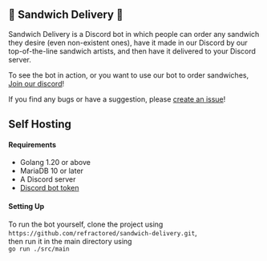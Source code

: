 ## 🥪 Sandwich Delivery 🥪
Sandwich Delivery is a Discord bot in which people can order any sandwich they desire (even non-existent ones), have it made in our Discord by our top-of-the-line sandwich artists, and then have it delivered to your Discord server.

To see the bot in action, or you want to use our bot to order sandwiches, [Join our discord](https://discord.gg/uHVzYBt8jD)!

If you find any bugs or have a suggestion, please [create an issue](../../issues/new)!

## Self Hosting
#### Requirements

* Golang 1.20 or above
* MariaDB 10 or later
* A Discord server
* [Discord bot token](https://discord.com/developers/applications)

#### Setting Up

To run the bot yourself, clone the project using<br />
``https://github.com/refractored/sandwich-delivery.git``,<br />
then run it in the main directory using<br />
``go run ./src/main``





